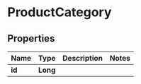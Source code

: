 
# ProductCategory

## Properties
Name | Type | Description | Notes
------------ | ------------- | ------------- | -------------
**id** | **Long** |  | 



